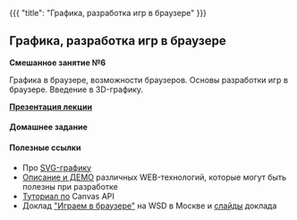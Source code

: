 {{{
	"title": "Графика, разработка игр в браузере"
}}}

## Графика, разработка игр в браузере
__Смешанное занятие №6__

Графика в браузере, возможности браузеров. Основы разработки игр в браузере. Введение в 3D-графику.

__[Презентация лекции](/slides/s6)__

#### Домашнее задание



#### Полезные ссылки

<ul lang="en">
			<li>Про <a href="http://frontender.info/using-svg/" target="_blank">SVG-графику</a></li>
			<li><a href="https://developer.mozilla.org/en-US/docs/Web/Demos_of_open_web_technologies" target="_blank">Описание и ДЕМО</a> различных WEB-технологий, которые могут быть полезны при разработке</li>
			<li><a href="https://developer.mozilla.org/en-US/docs/Web/API/Canvas_API/Tutorial" target="_blank">Туториал по</a> Canvas API</li>
			<li>Доклад <a href="https://youtu.be/Z4E2drxNjMk?t=1h12m55s" target="_blank">"Играем в браузере"</a> на WSD в Москве и <a href="https://wsd.events/2017/01/28/pres/browser-games/" target="_blank">слайды</a> доклада</li>
</ul>
